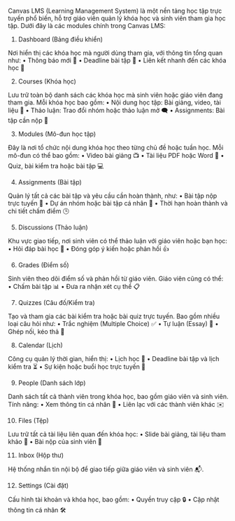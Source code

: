Canvas LMS (Learning Management System) là một nền tảng học tập trực tuyến phổ biến, hỗ trợ giáo viên quản lý khóa học và sinh viên tham gia học tập. Dưới đây là các modules chính trong Canvas LMS:

1. Dashboard (Bảng điều khiển)

Nơi hiển thị các khóa học mà người dùng tham gia, với thông tin tổng quan như:
	•	Thông báo mới 📢
	•	Deadline bài tập 📆
	•	Liên kết nhanh đến các khóa học 📂

2. Courses (Khóa học)

Lưu trữ toàn bộ danh sách các khóa học mà sinh viên hoặc giáo viên đang tham gia. Mỗi khóa học bao gồm:
	•	Nội dung học tập: Bài giảng, video, tài liệu 📘
	•	Thảo luận: Trao đổi nhóm hoặc thảo luận mở 🗨️
	•	Assignments: Bài tập cần nộp 📄

3. Modules (Mô-đun học tập)

Đây là nơi tổ chức nội dung khóa học theo từng chủ đề hoặc tuần học. Mỗi mô-đun có thể bao gồm:
	•	Video bài giảng 📺
	•	Tài liệu PDF hoặc Word 📑
	•	Quiz, bài kiểm tra hoặc bài tập 💻

4. Assignments (Bài tập)

Quản lý tất cả các bài tập và yêu cầu cần hoàn thành, như:
	•	Bài tập nộp trực tuyến 🔗
	•	Dự án nhóm hoặc bài tập cá nhân 👥
	•	Thời hạn hoàn thành và chi tiết chấm điểm 🕒

5. Discussions (Thảo luận)

Khu vực giao tiếp, nơi sinh viên có thể thảo luận với giáo viên hoặc bạn học:
	•	Hỏi đáp bài học 🙋
	•	Đóng góp ý kiến hoặc phản hồi 👍

6. Grades (Điểm số)

Sinh viên theo dõi điểm số và phản hồi từ giáo viên. Giáo viên cũng có thể:
	•	Chấm bài tập 📊
	•	Đưa ra nhận xét cụ thể 📋

7. Quizzes (Câu đố/Kiểm tra)

Tạo và tham gia các bài kiểm tra hoặc bài quiz trực tuyến. Bao gồm nhiều loại câu hỏi như:
	•	Trắc nghiệm (Multiple Choice) ✅
	•	Tự luận (Essay) 📝
	•	Ghép nối, kéo thả 🎯

8. Calendar (Lịch)

Công cụ quản lý thời gian, hiển thị:
	•	Lịch học 📆
	•	Deadline bài tập và lịch kiểm tra ⏳
	•	Sự kiện hoặc buổi học trực tuyến 🎥

9. People (Danh sách lớp)

Danh sách tất cả thành viên trong khóa học, bao gồm giáo viên và sinh viên. Tính năng:
	•	Xem thông tin cá nhân 👤
	•	Liên lạc với các thành viên khác ✉️

10. Files (Tệp)

Lưu trữ tất cả tài liệu liên quan đến khóa học:
	•	Slide bài giảng, tài liệu tham khảo 📁
	•	Bài nộp của sinh viên 📂

11. Inbox (Hộp thư)

Hệ thống nhắn tin nội bộ để giao tiếp giữa giáo viên và sinh viên 📬.

12. Settings (Cài đặt)

Cấu hình tài khoản và khóa học, bao gồm:
	•	Quyền truy cập 🔒
	•	Cập nhật thông tin cá nhân 🛠️

